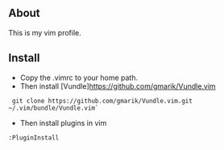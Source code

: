 ## About
This is my vim profile.

## Install
* Copy the .vimrc to your home path.
* Then install [Vundle]https://github.com/gmarik/Vundle.vim
```shell
 git clone https://github.com/gmarik/Vundle.vim.git ~/.vim/bundle/Vundle.vim`
```
* Then install plugins in vim
```shell
:PluginInstall
```

